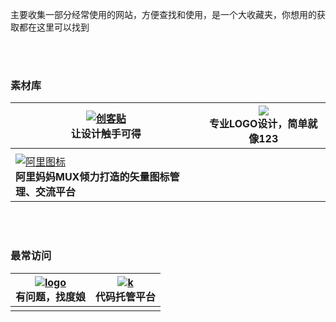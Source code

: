 主要收集一部分经常使用的网站，方便查找和使用，是一个大收藏夹，你想用的获取都在这里可以找到

<br>

<br>





### 素材库

| [![创客贴](https://www.chuangkit.com/distsaas/img/header_doubleDan_year.07177ae0.svg)](https://www.chuangkit.com/)<br>让设计触手可得 | [![](https://www.logo123.com/api/logo.svg?color=%23333)](https://www.logo123.com/)<br/>专业LOGO设计，简单就像123 |
| ------------------------------------------------------------ | ------------------------------------------------------------ |
|                                                              |                                                              |
| [![阿里图标](https://img.alicdn.com/imgextra/i3/O1CN01Mn65HV1FfSEzR6DKv_!!6000000000514-55-tps-228-59.svg)](https://www.iconfont.cn/)<br>**阿里妈妈MUX倾力打造的矢量图标管理、交流平台** |                                                              |

<br>

<br>



### 最常访问

| [![logo](https://www.baidu.com/img/flexible/logo/pc/result.png)](https://www.baidu.com)<br>有问题，找度娘<br> | [![k](https://gitee.com/static/images/logo-black.svg?t=158106664)](https://gitee.com/)<br>代码托管平台 |
| ------------------------------------------------------------ | ------------------------------------------------------------ |
|                                                              |                                                              |

<br>

<br>